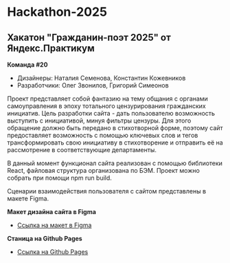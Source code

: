 # Hackathon-2025

## Хакатон "Гражданин-поэт 2025" от Яндекс.Практикум

**Команда #20**

- Дизайнеры: Наталия Семенова, Константин Кожевников
- Разработчики: Олег Звонилов, Григорий Симеонов

Проект представляет собой фантазию на тему общания с органами самоуправления в эпоху тотального цензурирования гражданских инициатив.
Цель разработки сайта - дать пользователю возможность выступить с инициативой, минуя фильтры цензуры. Для этого обращение должно быть передано в стихотворной форме, поэтому сайт предоставляет возможность с помощью ключевых слов и тегов трансформировать свою инициативу в стихотворение и отправить её на рассмотрение в соответствующие департаменты.

В данный момент функционал сайта реализован с помощью библиотеки React, файловая структура организована по БЭМ.
Проект можно собрать при помощи npm run build.

Сценарии взаимодействия пользователя с сайтом предcтавлены в макете Figma.

**Макет дизайна сайта в Figma**

- [Ссылка на макет в Figma](https://www.figma.com/file/ZAAy0ZtNPMW04769fCRUCx/%D0%93%D1%80%D0%B0%D0%B6%D0%B4%D0%B0%D0%BD%D0%B8%D0%BD-%D0%BF%D0%BE%D1%8D%D1%82.-2025)

**Станица на Github Pages**

- [Ссылка на Github Pages](https://greg-one.github.io/Hackathon-2025/index.html)
